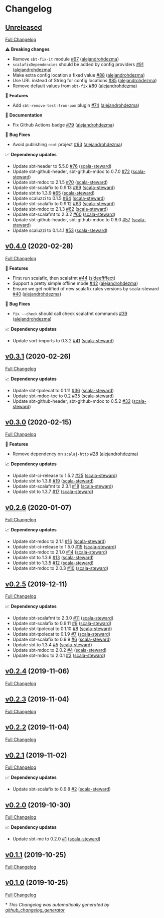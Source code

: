 # Changelog

## [Unreleased](https://github.com/alejandrohdezma/sbt-fix/tree/HEAD)

[Full Changelog](https://github.com/alejandrohdezma/sbt-fix/compare/v0.4.0...HEAD)

⚠️ **Breaking changes**

- Remove `sbt-fix-it` module [\#97](https://github.com/alejandrohdezma/sbt-fix/pull/97) ([alejandrohdezma](https://github.com/alejandrohdezma))
- `scalafixDependencies` should be added by config providers [\#91](https://github.com/alejandrohdezma/sbt-fix/pull/91) ([alejandrohdezma](https://github.com/alejandrohdezma))
- Make extra config location a fixed value [\#88](https://github.com/alejandrohdezma/sbt-fix/pull/88) ([alejandrohdezma](https://github.com/alejandrohdezma))
- Use URL instead of String for config locations [\#85](https://github.com/alejandrohdezma/sbt-fix/pull/85) ([alejandrohdezma](https://github.com/alejandrohdezma))
- Remove default values from `sbt-fix` [\#80](https://github.com/alejandrohdezma/sbt-fix/pull/80) ([alejandrohdezma](https://github.com/alejandrohdezma))

🚀 **Features**

- Add `sbt-remove-test-from-pom` plugin [\#74](https://github.com/alejandrohdezma/sbt-fix/pull/74) ([alejandrohdezma](https://github.com/alejandrohdezma))

📘 **Documentation**

- Fix Github Actions badge [\#79](https://github.com/alejandrohdezma/sbt-fix/pull/79) ([alejandrohdezma](https://github.com/alejandrohdezma))

🐛 **Bug Fixes**

- Avoid publishing `root` project [\#93](https://github.com/alejandrohdezma/sbt-fix/pull/93) ([alejandrohdezma](https://github.com/alejandrohdezma))

📈 **Dependency updates**

- Update sbt-header to 5.5.0 [\#76](https://github.com/alejandrohdezma/sbt-fix/pull/76) ([scala-steward](https://github.com/scala-steward))
- Update sbt-github-header, sbt-github-mdoc to 0.7.0 [\#72](https://github.com/alejandrohdezma/sbt-fix/pull/72) ([scala-steward](https://github.com/scala-steward))
- Update sbt-mdoc to 2.1.5 [\#70](https://github.com/alejandrohdezma/sbt-fix/pull/70) ([scala-steward](https://github.com/scala-steward))
- Update sbt-scalafix to 0.9.13 [\#69](https://github.com/alejandrohdezma/sbt-fix/pull/69) ([scala-steward](https://github.com/scala-steward))
- Update sbt to 1.3.9 [\#65](https://github.com/alejandrohdezma/sbt-fix/pull/65) ([scala-steward](https://github.com/scala-steward))
- Update scaluzzi to 0.1.5 [\#64](https://github.com/alejandrohdezma/sbt-fix/pull/64) ([scala-steward](https://github.com/scala-steward))
- Update sbt-scalafix to 0.9.12 [\#63](https://github.com/alejandrohdezma/sbt-fix/pull/63) ([scala-steward](https://github.com/scala-steward))
- Update sbt-mdoc to 2.1.3 [\#62](https://github.com/alejandrohdezma/sbt-fix/pull/62) ([scala-steward](https://github.com/scala-steward))
- Update sbt-scalafmt to 2.3.2 [\#60](https://github.com/alejandrohdezma/sbt-fix/pull/60) ([scala-steward](https://github.com/scala-steward))
- Update sbt-github-header, sbt-github-mdoc to 0.6.0 [\#57](https://github.com/alejandrohdezma/sbt-fix/pull/57) ([scala-steward](https://github.com/scala-steward))
- Update scaluzzi to 0.1.4.1 [\#53](https://github.com/alejandrohdezma/sbt-fix/pull/53) ([scala-steward](https://github.com/scala-steward))

## [v0.4.0](https://github.com/alejandrohdezma/sbt-fix/tree/v0.4.0) (2020-02-28)

[Full Changelog](https://github.com/alejandrohdezma/sbt-fix/compare/v0.3.1...v0.4.0)

🚀 **Features**

- First run scalafix, then scalafmt [\#44](https://github.com/alejandrohdezma/sbt-fix/pull/44) ([sideeffffect](https://github.com/sideeffffect))
- Support a pretty simple offline mode [\#42](https://github.com/alejandrohdezma/sbt-fix/pull/42) ([alejandrohdezma](https://github.com/alejandrohdezma))
- Ensure we get notified of new scalafix rules versions by scala-steward [\#40](https://github.com/alejandrohdezma/sbt-fix/pull/40) ([alejandrohdezma](https://github.com/alejandrohdezma))

🐛 **Bug Fixes**

- `fix --check` should call check scalafmt commands [\#39](https://github.com/alejandrohdezma/sbt-fix/pull/39) ([alejandrohdezma](https://github.com/alejandrohdezma))

📈 **Dependency updates**

- Update sort-imports to 0.3.2 [\#41](https://github.com/alejandrohdezma/sbt-fix/pull/41) ([scala-steward](https://github.com/scala-steward))

## [v0.3.1](https://github.com/alejandrohdezma/sbt-fix/tree/v0.3.1) (2020-02-26)

[Full Changelog](https://github.com/alejandrohdezma/sbt-fix/compare/v0.3.0...v0.3.1)

📈 **Dependency updates**

- Update sbt-tpolecat to 0.1.11 [\#36](https://github.com/alejandrohdezma/sbt-fix/pull/36) ([scala-steward](https://github.com/scala-steward))
- Update sbt-mdoc-toc to 0.2 [\#35](https://github.com/alejandrohdezma/sbt-fix/pull/35) ([scala-steward](https://github.com/scala-steward))
- Update sbt-github-header, sbt-github-mdoc to 0.5.2 [\#32](https://github.com/alejandrohdezma/sbt-fix/pull/32) ([scala-steward](https://github.com/scala-steward))

## [v0.3.0](https://github.com/alejandrohdezma/sbt-fix/tree/v0.3.0) (2020-02-15)

[Full Changelog](https://github.com/alejandrohdezma/sbt-fix/compare/v0.2.6...v0.3.0)

🚀 **Features**

- Remove dependency on `scalaj-http` [\#28](https://github.com/alejandrohdezma/sbt-fix/pull/28) ([alejandrohdezma](https://github.com/alejandrohdezma))

📈 **Dependency updates**

- Update sbt-ci-release to 1.5.2 [\#25](https://github.com/alejandrohdezma/sbt-fix/pull/25) ([scala-steward](https://github.com/scala-steward))
- Update sbt to 1.3.8 [\#19](https://github.com/alejandrohdezma/sbt-fix/pull/19) ([scala-steward](https://github.com/scala-steward))
- Update sbt-scalafmt to 2.3.1 [\#18](https://github.com/alejandrohdezma/sbt-fix/pull/18) ([scala-steward](https://github.com/scala-steward))
- Update sbt to 1.3.7 [\#17](https://github.com/alejandrohdezma/sbt-fix/pull/17) ([scala-steward](https://github.com/scala-steward))

## [v0.2.6](https://github.com/alejandrohdezma/sbt-fix/tree/v0.2.6) (2020-01-07)

[Full Changelog](https://github.com/alejandrohdezma/sbt-fix/compare/v0.2.5...v0.2.6)

📈 **Dependency updates**

- Update sbt-mdoc to 2.1.1 [\#16](https://github.com/alejandrohdezma/sbt-fix/pull/16) ([scala-steward](https://github.com/scala-steward))
- Update sbt-ci-release to 1.5.0 [\#15](https://github.com/alejandrohdezma/sbt-fix/pull/15) ([scala-steward](https://github.com/scala-steward))
- Update sbt-mdoc to 2.1.0 [\#14](https://github.com/alejandrohdezma/sbt-fix/pull/14) ([scala-steward](https://github.com/scala-steward))
- Update sbt to 1.3.6 [\#13](https://github.com/alejandrohdezma/sbt-fix/pull/13) ([scala-steward](https://github.com/scala-steward))
- Update sbt to 1.3.5 [\#12](https://github.com/alejandrohdezma/sbt-fix/pull/12) ([scala-steward](https://github.com/scala-steward))
- Update sbt-mdoc to 2.0.3 [\#10](https://github.com/alejandrohdezma/sbt-fix/pull/10) ([scala-steward](https://github.com/scala-steward))

## [v0.2.5](https://github.com/alejandrohdezma/sbt-fix/tree/v0.2.5) (2019-12-11)

[Full Changelog](https://github.com/alejandrohdezma/sbt-fix/compare/v0.2.4...v0.2.5)

📈 **Dependency updates**

- Update sbt-scalafmt to 2.3.0 [\#11](https://github.com/alejandrohdezma/sbt-fix/pull/11) ([scala-steward](https://github.com/scala-steward))
- Update sbt-scalafix to 0.9.11 [\#9](https://github.com/alejandrohdezma/sbt-fix/pull/9) ([scala-steward](https://github.com/scala-steward))
- Update sbt-tpolecat to 0.1.10 [\#8](https://github.com/alejandrohdezma/sbt-fix/pull/8) ([scala-steward](https://github.com/scala-steward))
- Update sbt-tpolecat to 0.1.9 [\#7](https://github.com/alejandrohdezma/sbt-fix/pull/7) ([scala-steward](https://github.com/scala-steward))
- Update sbt-scalafix to 0.9.9 [\#6](https://github.com/alejandrohdezma/sbt-fix/pull/6) ([scala-steward](https://github.com/scala-steward))
- Update sbt to 1.3.4 [\#5](https://github.com/alejandrohdezma/sbt-fix/pull/5) ([scala-steward](https://github.com/scala-steward))
- Update sbt-mdoc to 2.0.2 [\#4](https://github.com/alejandrohdezma/sbt-fix/pull/4) ([scala-steward](https://github.com/scala-steward))
- Update sbt-mdoc to 2.0.1 [\#3](https://github.com/alejandrohdezma/sbt-fix/pull/3) ([scala-steward](https://github.com/scala-steward))

## [v0.2.4](https://github.com/alejandrohdezma/sbt-fix/tree/v0.2.4) (2019-11-06)

[Full Changelog](https://github.com/alejandrohdezma/sbt-fix/compare/v0.2.3...v0.2.4)

## [v0.2.3](https://github.com/alejandrohdezma/sbt-fix/tree/v0.2.3) (2019-11-04)

[Full Changelog](https://github.com/alejandrohdezma/sbt-fix/compare/v0.2.2...v0.2.3)

## [v0.2.2](https://github.com/alejandrohdezma/sbt-fix/tree/v0.2.2) (2019-11-04)

[Full Changelog](https://github.com/alejandrohdezma/sbt-fix/compare/v0.2.1...v0.2.2)

## [v0.2.1](https://github.com/alejandrohdezma/sbt-fix/tree/v0.2.1) (2019-11-02)

[Full Changelog](https://github.com/alejandrohdezma/sbt-fix/compare/v0.2.0...v0.2.1)

📈 **Dependency updates**

- Update sbt-scalafix to 0.9.8 [\#2](https://github.com/alejandrohdezma/sbt-fix/pull/2) ([scala-steward](https://github.com/scala-steward))

## [v0.2.0](https://github.com/alejandrohdezma/sbt-fix/tree/v0.2.0) (2019-10-30)

[Full Changelog](https://github.com/alejandrohdezma/sbt-fix/compare/v0.1.1...v0.2.0)

📈 **Dependency updates**

- Update sbt-me to 0.2.0 [\#1](https://github.com/alejandrohdezma/sbt-fix/pull/1) ([scala-steward](https://github.com/scala-steward))

## [v0.1.1](https://github.com/alejandrohdezma/sbt-fix/tree/v0.1.1) (2019-10-25)

[Full Changelog](https://github.com/alejandrohdezma/sbt-fix/compare/v0.1.0...v0.1.1)

## [v0.1.0](https://github.com/alejandrohdezma/sbt-fix/tree/v0.1.0) (2019-10-25)

[Full Changelog](https://github.com/alejandrohdezma/sbt-fix/compare/b3361462620559bb6af5c3a2aea07fd7e618c823...v0.1.0)



\* *This Changelog was automatically generated by [github_changelog_generator](https://github.com/github-changelog-generator/github-changelog-generator)*
